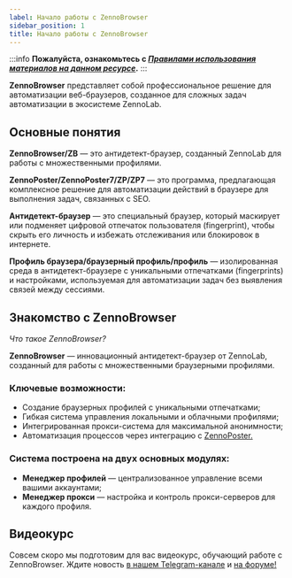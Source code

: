 ```yaml
---
label: Начало работы с ZennoBrowser
sidebar_position: 1
title: Начало работы с ZennoBrowser
---
```


:::info **Пожалуйста, ознакомьтесь с [*Правилами использования материалов на данном ресурсе*](../Disclaimer).**
:::

**ZennoBrowser** представляет собой профессиональное решение для автоматизации веб-браузеров, созданное для сложных задач автоматизации в экосистеме ZennoLab.

## **Основные понятия**

**ZennoBrowser/ZB** — это антидетект-браузер, созданный ZennoLab для работы с множественными профилями.

**ZennoPoster/ZennoPoster7/ZP/ZP7** — это программа, предлагающая комплексное решение для автоматизации действий в браузере для выполнения задач, связанных с SEO.

**Антидетект-браузер** — это специальный браузер, который маскирует или подменяет цифровой отпечаток пользователя (fingerprint), чтобы скрыть его личность и избежать отслеживания или блокировок в интернете.

**Профиль браузера/браузерный профиль/профиль** — изолированная среда в антидетект-браузере с уникальными отпечатками (fingerprints) и настройками, используемая для автоматизации задач без выявления связей между сессиями.

## **Знакомство с ZennoBrowser**

*Что такое ZennoBrowser?*

**ZennoBrowser** — инновационный антидетект-браузер от ZennoLab, созданный для работы с множественными браузерными профилями.

### **Ключевые возможности:**

- Создание браузерных профилей с уникальными отпечатками;
- Гибкая система управления локальными и облачными профилями;
- Интегрированная прокси-система для максимальной анонимности;
- Автоматизация процессов через интеграцию с [ZennoPoster.](https://zennolab.com/ru/products/zennoposter/)


### **Система построена на двух основных модулях:**

- **Менеджер профилей** — централизованное управление всеми вашими аккаунтами;
- **Менеджер прокси** — настройка и контроль прокси-серверов для каждого профиля.


## **Видеокурс**

Совсем скоро мы подготовим для вас видеокурс, обучающий работе с ZennoBrowser. Ждите новость [в нашем Telegram-канале](https://t.me/capmonstercloud) и [на форуме!](https://zenno.club/discussion/forums/zennobrowser.340/)

